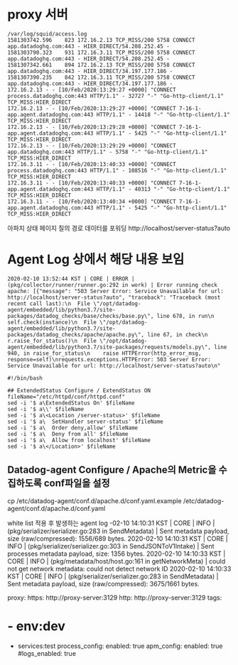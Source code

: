 # proxy 서버

```
/var/log/squid/access.log
1581303742.596    823 172.16.2.13 TCP_MISS/200 5758 CONNECT app.datadoghq.com:443 - HIER_DIRECT/54.208.252.45 -
1581303790.323    931 172.16.3.11 TCP_MISS/200 5758 CONNECT app.datadoghq.com:443 - HIER_DIRECT/54.208.252.45 -
1581307342.661    894 172.16.2.13 TCP_MISS/200 5758 CONNECT app.datadoghq.com:443 - HIER_DIRECT/34.197.177.186 -
1581307390.235    842 172.16.3.11 TCP_MISS/200 5758 CONNECT app.datadoghq.com:443 - HIER_DIRECT/34.197.177.186 -
172.16.2.13 - - [10/Feb/2020:13:29:27 +0000] "CONNECT process.datadoghq.com:443 HTTP/1.1" - 32727 "-" "Go-http-client/1.1" TCP_MISS:HIER_DIRECT
172.16.2.13 - - [10/Feb/2020:13:29:27 +0000] "CONNECT 7-16-1-app.agent.datadoghq.com:443 HTTP/1.1" - 14418 "-" "Go-http-client/1.1" TCP_MISS:HIER_DIRECT
172.16.2.13 - - [10/Feb/2020:13:29:28 +0000] "CONNECT 7-16-1-app.agent.datadoghq.com:443 HTTP/1.1" - 5425 "-" "Go-http-client/1.1" TCP_MISS:HIER_DIRECT
172.16.2.13 - - [10/Feb/2020:13:29:29 +0000] "CONNECT app.datadoghq.com:443 HTTP/1.1" - 5758 "-" "Go-http-client/1.1" TCP_MISS:HIER_DIRECT
172.16.3.11 - - [10/Feb/2020:13:40:33 +0000] "CONNECT process.datadoghq.com:443 HTTP/1.1" - 108516 "-" "Go-http-client/1.1" TCP_MISS:HIER_DIRECT
172.16.3.11 - - [10/Feb/2020:13:40:33 +0000] "CONNECT 7-16-1-app.agent.datadoghq.com:443 HTTP/1.1" - 40313 "-" "Go-http-client/1.1" TCP_MISS:HIER_DIRECT
172.16.3.11 - - [10/Feb/2020:13:40:34 +0000] "CONNECT 7-16-1-app.agent.datadoghq.com:443 HTTP/1.1" - 5425 "-" "Go-http-client/1.1" TCP_MISS:HIER_DIRECT
```


아파치 상태 페이지 질의 경로
데이터를 포워딩 
http://localhost/server-status?auto

# Agent Log 상에서 해당 내용 보임
```
2020-02-10 13:52:44 KST | CORE | ERROR | (pkg/collector/runner/runner.go:292 in work) | Error running check apache: [{"message": "503 Server Error: Service Unavailable for url: http://localhost/server-status?auto", "traceback": "Traceback (most recent call last):\n  File \"/opt/datadog-agent/embedded/lib/python3.7/site-packages/datadog_checks/base/checks/base.py\", line 678, in run\n    self.check(instance)\n  File \"/opt/datadog-agent/embedded/lib/python3.7/site-packages/datadog_checks/apache/apache.py\", line 67, in check\n    r.raise_for_status()\n  File \"/opt/datadog-agent/embedded/lib/python3.7/site-packages/requests/models.py\", line 940, in raise_for_status\n    raise HTTPError(http_error_msg, response=self)\nrequests.exceptions.HTTPError: 503 Server Error: Service Unavailable for url: http://localhost/server-status?auto\n"
```

```
#!/bin/bash 

## ExtendedStatus Configure / ExtendStatus ON 
fileName="/etc/httpd/conf/httpd.conf" 
sed -i '$ a\ExtendedStatus On' $fileName 
sed -i '$ a\\' $fileName 
sed -i '$ a\<Location /server-status>' $fileName 
sed -i '$ a\  SetHandler server-status' $fileName 
sed -i '$ a\  Order deny,allow' $fileName 
sed -i '$ a\  Deny from all' $fileName 
sed -i '$ a\  Allow from localhost' $fileName 
sed -i '$ a\</Location>' $fileName 
```

## Datadog-agent Configure / Apache의 Metric을 수집하도록 conf파일을 설정 
cp /etc/datadog-agent/conf.d/apache.d/conf.yaml.example /etc/datadog-agent/conf.d/apache.d/conf.yaml 



white list 적용 후 발생하는 agent log
-02-10 14:10:31 KST | CORE | INFO | (pkg/serializer/serializer.go:283 in SendMetadata) | Sent metadata payload, size (raw/compressed): 1556/689 bytes.
2020-02-10 14:10:31 KST | CORE | INFO | (pkg/serializer/serializer.go:303 in SendJSONToV1Intake) | Sent processes metadata payload, size: 1356 bytes.
2020-02-10 14:10:33 KST | CORE | INFO | (pkg/metadata/host/host.go:161 in getNetworkMeta) | could not get network metadata: could not detect network ID
2020-02-10 14:10:33 KST | CORE | INFO | (pkg/serializer/serializer.go:283 in SendMetadata) | Sent metadata payload, size (raw/compressed): 3675/1661 bytes.




proxy:
  https: http://proxy-server:3129
  http: http://proxy-server:3129
tags:
#  - env:dev
  - services:test
process_config:
  enabled: true
apm_config:
  enabled: true
#logs_enabled: true
